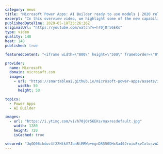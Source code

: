 ```yaml
---
category: news
title: "Microsoft Power Apps: AI Builder ready to use models | 2020 release wave 1 overview"
excerpt: "In this overview video, we highlight some of the new capabilities included in the latest update to Microsoft Power Apps, AI Builder ready to use models.     Here are the capabilities covered:   • Entity extraction helps you by identifying and extracting people, dates, places, locations, etc. from text"
publishedDateTime: 2020-05-18T23:26:26Z
originalUrl: "https://youtube.com/watch?v=h70jOr56EKs"
type: video
quality: 148
heat: 148
published: true

featuredContent: "<iframe width=\"800\" height=\"500\" frameborder=\"0\" src=\"https://www.youtube.com/embed/h70jOr56EKs\" allow=\"accelerometer; autoplay; encrypted-media; gyroscope; picture-in-picture\" allowfullscreen></iframe>"

provider:
  name: Microsoft
  domain: microsoft.com
  images:
    - url: "https://smartableai.github.io/microsoft-power-apps/assets/images/organizations/microsoft.com-50x50.jpg"
      width: 50
      height: 50

topics:
  - Power Apps
  - AI Builder

images:
  - url: "https://i.ytimg.com/vi/h70jOr56EKs/maxresdefault.jpg"
    width: 1280
    height: 720
    isCached: true

secured: "JqQQ06ikdwz4f2ZHtkV7JbnRtERWo+ngnDR550DHxSa40JroiuExvIxlosvuX4Dwnvifpt/cV3/8cVtQoQMG4tcHE0HyyvV2YfomBbM5VrNkHjeD9VQe22onGT7KWgtkzp941Xgc7LGHplfxz1dox+p+IjHmIY5ZvIFJazQcsQBkaFtKUqhDHFxck1N4DlIff0wS8gIlHnDqkmeNPJ1EgX2V6Hmp/frfej/jMz7J1u3XVpkMNnUPKK8EyQSfUkD0D2s21he0NTIAmePbyZ2H9sR+NCe8g8/E7aTbN76C3vlrz9Xo61pd92iqSAfmdpLNsBK4rIVVNEVYx1mkpYbEI1aD9XPp284N1lc/gbpp5Mp5TJW7gtIvZDZ++O4cQ+r7pPm5ViHRirKeZK+PEcvJ4wD8qCDw84u/qrWbnEQKC2mSrAQHBGL7SezdfGdQOcMw;vx8weQCmff9tdTmqTS/JZQ=="
---
```


